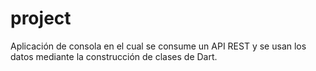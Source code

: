# project
Aplicación de consola en el cual se consume un API REST y se usan los datos mediante la construcción de clases de Dart. 